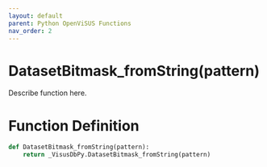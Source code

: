 ```yaml
---
layout: default
parent: Python OpenViSUS Functions
nav_order: 2
---
```


# DatasetBitmask_fromString(pattern)

Describe function here.

# Function Definition

```python
def DatasetBitmask_fromString(pattern):
    return _VisusDbPy.DatasetBitmask_fromString(pattern)
```